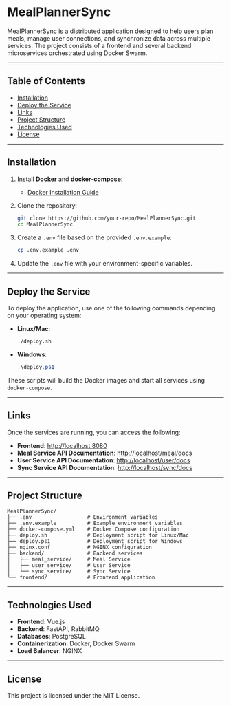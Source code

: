 # MealPlannerSync

MealPlannerSync is a distributed application designed to help users plan meals, manage user connections, and synchronize data across multiple services. The project consists of a frontend and several backend microservices orchestrated using Docker Swarm.

---

## Table of Contents

- [Installation](#installation)
- [Deploy the Service](#deploy-the-service)
- [Links](#links)
- [Project Structure](#project-structure)
- [Technologies Used](#technologies-used)
- [License](#license)

---

## Installation

1. Install **Docker** and **docker-compose**:
   - [Docker Installation Guide](https://docs.docker.com/get-docker/)

2. Clone the repository:
   ```bash
   git clone https://github.com/your-repo/MealPlannerSync.git
   cd MealPlannerSync
   ```

3. Create a `.env` file based on the provided `.env.example`:
   ```bash
   cp .env.example .env
   ```

4. Update the `.env` file with your environment-specific variables.

---

## Deploy the Service

To deploy the application, use one of the following commands depending on your operating system:

- **Linux/Mac**:
   ```bash
   ./deploy.sh
   ```

- **Windows**:
   ```powershell
   .\deploy.ps1
   ```

These scripts will build the Docker images and start all services using `docker-compose`.

---

## Links

Once the services are running, you can access the following:

- **Frontend**: [http://localhost:8080](http://localhost:8080)
- **Meal Service API Documentation**: [http://localhost/meal/docs](http://localhost/meal/docs)
- **User Service API Documentation**: [http://localhost/user/docs](http://localhost/user/docs)
- **Sync Service API Documentation**: [http://localhost/sync/docs](http://localhost/sync/docs)

---

## Project Structure

```
MealPlannerSync/
├── .env                  # Environment variables
├── .env.example          # Example environment variables
├── docker-compose.yml    # Docker Compose configuration
├── deploy.sh             # Deployment script for Linux/Mac
├── deploy.ps1            # Deployment script for Windows
├── nginx.conf            # NGINX configuration
├── backend/              # Backend services
│   ├── meal_service/     # Meal Service
│   ├── user_service/     # User Service
│   └── sync_service/     # Sync Service
└── frontend/             # Frontend application
```

---

## Technologies Used

- **Frontend**: Vue.js
- **Backend**: FastAPI, RabbitMQ
- **Databases**: PostgreSQL
- **Containerization**: Docker, Docker Swarm
- **Load Balancer**: NGINX

---

## License

This project is licensed under the MIT License.